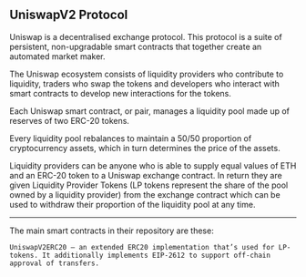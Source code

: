 UniswapV2 Protocol
---------------------

Uniswap is a decentralised exchange protocol. This protocol is a suite of persistent, non-upgradable smart contracts that together create an automated market maker.

The Uniswap ecosystem consists of liquidity providers who contribute to liquidity, traders who swap the tokens and developers who interact with smart contracts to develop new interactions for the tokens.

Each Uniswap smart contract, or pair, manages a liquidity pool made up of reserves of two ERC-20 tokens.

Every liquidity pool rebalances to maintain a 50/50 proportion of cryptocurrency assets, which in turn determines the price of the assets.

Liquidity providers can be anyone who is able to supply equal values of ETH and an ERC-20 token to a Uniswap exchange contract. In return they are given Liquidity Provider Tokens (LP tokens represent the share of the pool owned by a liquidity provider) from the exchange contract which can be used to withdraw their proportion of the liquidity pool at any time.

--------------------------------------------------------------------------------------------------

The main smart contracts in their repository are these:

    UniswapV2ERC20 — an extended ERC20 implementation that’s used for LP-tokens. It additionally implements EIP-2612 to support off-chain approval of transfers.